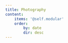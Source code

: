 ```yaml
---
title: Photography
content:
    items: '@self.modular'
    order:
        by: date
        dir: desc
---
```


